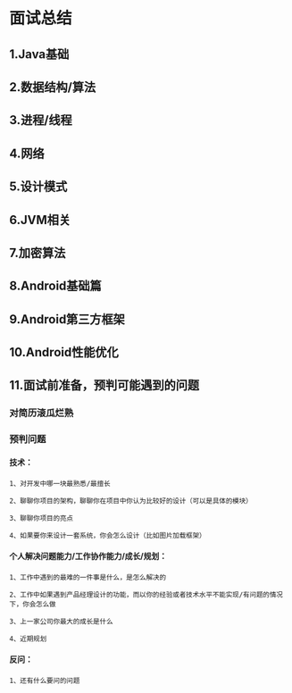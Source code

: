 
面试总结
=====================

## 1.Java基础


## 2.数据结构/算法


## 3.进程/线程


## 4.网络


## 5.设计模式


## 6.JVM相关


## 7.加密算法


## 8.Android基础篇


## 9.Android第三方框架


## 10.Android性能优化


## 11.面试前准备，预判可能遇到的问题

### 对简历滚瓜烂熟


### 预判问题

  #### 技术：
  
    1、对开发中哪一块最熟悉/最擅长

    2、聊聊你项目的架构，聊聊你在项目中你认为比较好的设计（可以是具体的模块）

    3、聊聊你项目的亮点

    4、如果要你来设计一套系统，你会怎么设计（比如图片加载框架）
  
  #### 个人解决问题能力/工作协作能力/成长/规划：
  
    1、工作中遇到的最难的一件事是什么，是怎么解决的

    2、工作中如果遇到产品经理设计的功能，而以你的经验或者技术水平不能实现/有问题的情况下，你会怎么做

    3、上一家公司你最大的成长是什么

    4、近期规划
  
  #### 反问：
  
    1、还有什么要问的问题

